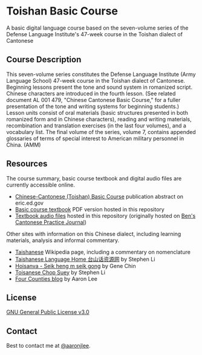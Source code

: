 # Toishan Basic Course
A basic digital language course based on the seven-volume series of the Defense Language Institute's 47-week course in the Toishan dialect of Cantonese

## Course Description
This seven-volume series constitutes the Defense Language Institute (Army Language School) 47-week course in the Toishan dialect of Cantonese. Beginning lessons present the tone and sound system in romanized script. Chinese characters are introduced in the fourth lesson. (See related document AL 001 479, "Chinese Cantonese Basic Course," for a fuller presentation of the tone and writing systems for beginning students.) Lesson units consist of oral materials (basic structures presented in both romanized form and in Chinese characters), reading and writing materials, recombination and translation exercises (in the last four volumes), and a vocabulary list. The final volume of the series, volume 7, contains appended glossaries of terms of special interest to American military personnel in China. (AMM)

## Resources
The course summary, basic course textbook and digital audio files are currently accessible online.
* [Chinese-Cantonese (Toishan) Basic Course](https://eric.ed.gov/?id=ED022176) publication abstract on eric.ed.gov
* [Basic course textbook](resources/FSI-ED022176.pdf) PDF version hosted in this repository
* [Textbook audio files](resources/audio-files.md) hosted in this repository (originally hosted on [Ben's Cantonese Practice Journal](https://ipracticecanto.wordpress.com/toishanese-textbook-audio/))

Other sites with information on this Chinese dialect, including learning materials, analysis and informal commentary.
* [Taishanese](https://en.wikipedia.org/wiki/Taishanese) Wikipedia page, including a commentary on nomenclature
* [Taishanese Language Home 台山话资源网](http://www.stephen-li.com/TaishaneseVocabulary/Taishanese.html) by Stephen Li
* [Hoisanva - Seik heng m seik gong](https://sites.fitnyc.edu/users/gene_chin/hoisanva/) by Gene Chin
* [Toisanese Chop Suey](http://taishanesetalk.blogspot.com/) by Stephen Li
* [Four Counties blog](http://taishanese.blogspot.com/) by Aaron Lee

## License
[GNU General Public License v3.0](LICENSE)

## Contact
Best to contact me at [@aaronjlee](https://twitter.com/aaronjlee).
